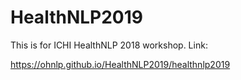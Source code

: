 # HealthNLP2019
This is for ICHI HealthNLP 2018 workshop.
Link:

https://ohnlp.github.io/HealthNLP2019/healthnlp2019

